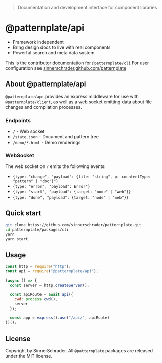 > Documentation and development interface for component libraries

# @patternplate/api

* Framework independent
* Bring design docs to live with real components
* Powerful search and meta data system

This is the contributor documentation for `@patternplate/cli`
For user configuration see [sinnerschrader.github.com/patternplate](https://sinnerschrader.github.com/patternplate)


## About @patternplate/api

`@patternplate/api` provides an express middleware for use with 
`@patternplate/client`, as well as a web socket emitting
data about file changes and compilation processes.

### Endpoints

* `/` - Web socket
* `/state.json` - Document and pattern tree
* `/demo/*.html` - Demo renderings

### WebSocket

The web socket on `/` emits the following events:

* `{type: "change", "payload": {file: "string", p: conntentType: "pattern" | "doc"}"}`
* `{type: "error", "payload": Error"}`
* `{type: "start", "payload": {target: "node" | "web"}}`
* `{type: "done", "payload": {target: "node" | "web"}}`

## Quick start

```sh
git clone https://github.com/sinnerschrader/patternplate.git
cd patternplate/packages/cli
yarn
yarn start
```

## Usage

```js
const http = require("http");
const api = require("@patternplate/api");

(async () => {
  const server = http.createServer();

  const apiRoute = await api({
    cwd: process.cwd(),
    server
  });

  const app = express().use("/api/", apiRoute)
})();
```

## License

Copyright by SinnerSchrader. All `@patternplate` packages are released under the MIT license.

